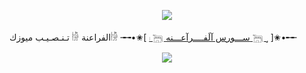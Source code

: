 <p align="center"><img src="https://i0.wp.com/images.hive.blog/DQmZgGvu6YXrMNyDb4wVURLV14WNNSYs58R1kY64HNMSmCL/hive-didver1.gif"></p>

  
تـنـصـيـب ميوزك 𓀛 الفراعنة𓀛
╼╼•✬[  [𓏺 𓆋 ســـورس آلَفــــرآعـــنه 𓆋 ˼](https://t.me/co_od)  ]✬•╾╾


<p align="center"><img src="https://i0.wp.com/images.hive.blog/DQmZgGvu6YXrMNyDb4wVURLV14WNNSYs58R1kY64HNMSmCL/hive-didver1.gif"></p>

